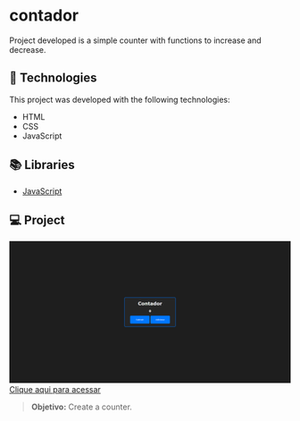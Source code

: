 # contador
Project developed is a simple counter with functions to increase and decrease.

## 🚀 Technologies
This project was developed with the following technologies:
- HTML
- CSS
- JavaScript

## 📚 Libraries
- [JavaScript](https://developer.mozilla.org/pt-BR/docs/Web/JavaScript)

## 💻 Project
![preview](./assets/preview.png/)
[Clique aqui para acessar](https://contador-lime.vercel.app/)
> **Objetivo:** Create a counter.
